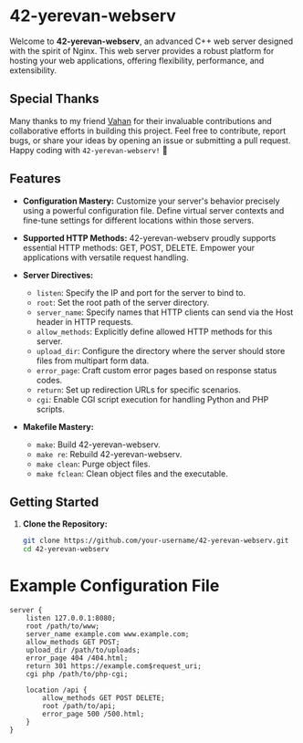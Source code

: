 # 42-yerevan-webserv

Welcome to **42-yerevan-webserv**, an advanced C++ web server designed with the spirit of Nginx. This web server provides a robust platform for hosting your web applications, offering flexibility, performance, and extensibility.

## Special Thanks

Many thanks to my friend [Vahan](https://github.com/vahannn) for their invaluable contributions and collaborative efforts in building this project.
Feel free to contribute, report bugs, or share your ideas by opening an issue or submitting a pull request.
Happy coding with `42-yerevan-webserv!` 🚀


## Features

- **Configuration Mastery:** Customize your server's behavior precisely using a powerful configuration file. Define virtual server contexts and fine-tune settings for different locations within those servers.

- **Supported HTTP Methods:** 42-yerevan-webserv proudly supports essential HTTP methods: GET, POST, DELETE. Empower your applications with versatile request handling.

- **Server Directives:**
  - `listen`: Specify the IP and port for the server to bind to.
  - `root`: Set the root path of the server directory.
  - `server_name`: Specify names that HTTP clients can send via the Host header in HTTP requests.
  - `allow_methods`: Explicitly define allowed HTTP methods for this server.
  - `upload_dir`: Configure the directory where the server should store files from multipart form data.
  - `error_page`: Craft custom error pages based on response status codes.
  - `return`: Set up redirection URLs for specific scenarios.	
  - `cgi`: Enable CGI script execution for handling Python and PHP scripts.

- **Makefile Mastery:**
  - `make`: Build 42-yerevan-webserv.
  - `make re`: Rebuild 42-yerevan-webserv.
  - `make clean`: Purge object files.
  - `make fclean`: Clean object files and the executable.

## Getting Started

1. **Clone the Repository:**
   ```bash
   git clone https://github.com/your-username/42-yerevan-webserv.git
   cd 42-yerevan-webserv

# Example Configuration File

```
server {
    listen 127.0.0.1:8080;
    root /path/to/www;
    server_name example.com www.example.com;
    allow_methods GET POST;
    upload_dir /path/to/uploads;
    error_page 404 /404.html;
    return 301 https://example.com$request_uri;
    cgi php /path/to/php-cgi;

    location /api {
        allow_methods GET POST DELETE;
        root /path/to/api;
        error_page 500 /500.html;
    }
}

```